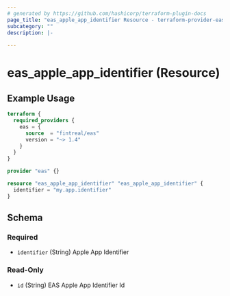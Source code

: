 ```yaml
---
# generated by https://github.com/hashicorp/terraform-plugin-docs
page_title: "eas_apple_app_identifier Resource - terraform-provider-eas"
subcategory: ""
description: |-
  
---
```


# eas_apple_app_identifier (Resource)



## Example Usage

```terraform
terraform {
  required_providers {
    eas = {
      source  = "fintreal/eas"
      version = "~> 1.4"
    }
  }
}

provider "eas" {}

resource "eas_apple_app_identifier" "eas_apple_app_identifier" {
  identifier = "my.app.identifier"
}
```

<!-- schema generated by tfplugindocs -->
## Schema

### Required

- `identifier` (String) Apple App Identifier

### Read-Only

- `id` (String) EAS Apple App Identifier Id
